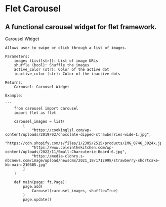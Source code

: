 # Flet Carousel
## A functional carousel widget for flet framework.

Carousel Widget

    Allows user to swipe or click through a list of images.

    Parameters:
        images (List[str]): List of image URLs
        shuffle (bool): Shuffle the images
        active_color (str): Color of the active dot
        inactive_color (str): Color of the inactive dots

    Returns:
        Carousel: Carousel Widget

    Example:

    ```
        from carousel import Carousel
        import flet as flet

        carousel_images = list(
            [
                "https://cookinglsl.com/wp-content/uploads/2019/02/chocolate-dipped-strawberries-wide-1.jpg",
                "https://cdn.shopify.com/s/files/1/2305/2515/products/IMG_0746_3024x.jpg",
                "https://www.coleinthekitchen.com/wp-content/uploads/2022/11/Small-Charcuterie-Board-6.jpg",
                "https://media-cldnry.s-nbcnews.com/image/upload/newscms/2021_18/1712998/strawberry-shortcake-kb-main-210505.jpg"
            ]
        )

        def main(page: ft.Page):
            page.add(
                Carousel(carousel_images, shuffle=True)
            )
            page.update()
